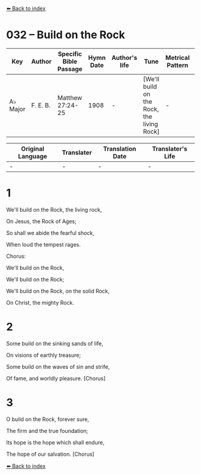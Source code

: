 [⬅️ Back to index](../README.md)

# 032 – Build on the Rock

Key | Author   | Specific Bible Passage     |Hymn Date |Author's life |Tune |Metrical Pattern   |Composer/Source
-- | --------- | ---------------------------|----------|--------------|-----|-------------------|-------------  
A♭ Major |F. E. B. |Matthew 27:24-25 |1908 |- |[We'll build on the Rock, the living Rock] |- |F. E. Belden

Original Language | Translater | Translation Date   | Translater's Life  
----------------- | --------- | --------------------|-------------     
\- |- |- |-




# 1

We'll build on the Rock, the living rock,

On Jesus, the Rock of Ages;

So shall we abide the fearful shock,

When loud the tempest rages.



Chorus:

We'll build on the Rock,

We'll build on the Rock;

We'll build on the Rock, on the solid Rock,

On Christ, the mighty Rock.



# 2

Some build on the sinking sands of life,

On visions of earthly treasure;

Some build on the waves of sin and strife,

Of fame, and worldly pleasure.  [Chorus]



# 3

O build on the Rock, forever sure,

The firm and the true foundation;

Its hope is the hope which shall endure,

The hope of our salvation.  [Chorus]

[⬅️ Back to index](../README.md)
